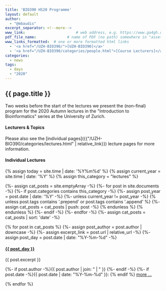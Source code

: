 ```yaml
---
title: 'BIO390 HS20 Programme'
layout: default
author:
  - "@mbaudis"
excerpt_separator: <!--more-->
www_link: 						# web address, e.g. https://www.ga4gh.org; auto-linked
pdf_file_name: 				# name of PDF (no path) somewhere in "assets"; auto-linked
www_links_formatted:  # one or more formatted html links
  - '<a href="/UZH-BIO390/">[UZH-BIO390]</a>'
  - '<a href="/UZH-BIO390/categories/people.html">[Course Lecturers]</a>'
categories:
  - news
tags:
  - days
  - "2020"
---
```


## {{ page.title }}

Two weeks before the start of the lectures we present the (non-final) program for
the 2020 Autumn lectures in the "Introduction to Bioinformatics"  series at the
University of Zurich.

<!--more-->

#### Lecturers & Topics

Please also see the [individual pages]({{"/UZH-BIO390/categories/lectures.html" | relative_link}}) lecture pages for more information.

#### Individual Lectures

{% assign today = site.time | date: '%Y%m%d' %}
{% assign current_year = site.time | date: '%Y' %}
{% assign this_category = "lectures" %}

{%- assign cat_posts = site.emptyArray -%}
{%- for post in site.documents -%}
  {%- if post.categories contains this_category -%}
    {%- assign post_year = post.date | date: '%Y' -%}
    {%- unless current_year != post_year -%}
      {% unless post.tags contains '.prepend' or post.tags contains '.append' %}
        {%- assign cat_posts = cat_posts | push: post -%}
      {% endunless %}
    {% endunless %}
  {%- endif -%}
{%- endfor -%}
{%- assign cat_posts = cat_posts | sort: 'date' -%}

{% for post in cat_posts %}
  {%- assign post_author = post.author | downcase -%}
  {%- assign excerpt_link = post.url | relative_url -%}
  {%- assign post_day = post.date | date: "%Y-%m-%d" -%}

<div class="excerpt">

  <h4><a href="{{ excerpt_link }}">{{ post_day }}</a></h4>

{{ post.excerpt }}

  <p class="footnote">
{%- if post.author -%}{{ post.author | join: " | " }}&nbsp;{%- endif -%}
{%- if post.date -%}{{ post.date | date: "%Y-%m-%d" }}: {% endif %}
<a href="{{ excerpt_link }}">more ...</a>
  </p>
</div>
{% endfor %}
